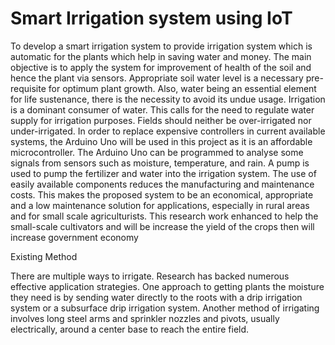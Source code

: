 # Smart Irrigation system using IoT

To develop a smart irrigation system to provide irrigation system which is automatic for the plants which help in saving water and money. The main objective is to apply the system for improvement of health of the soil and hence the plant via sensors. Appropriate soil water level is a necessary pre-requisite for optimum plant growth. Also, water being an essential element for life sustenance, there is the necessity to avoid its undue usage. Irrigation is a dominant consumer of water. This calls for the need to regulate water supply for irrigation purposes. Fields should neither be over-irrigated nor under-irrigated. In order to replace expensive controllers in current available systems, the Arduino Uno will be used in this project as it is an affordable microcontroller. The Arduino Uno can be programmed to analyse some signals from sensors such as moisture, temperature, and rain. A pump is used to pump the fertilizer and water into the irrigation system. The use of easily available components reduces the manufacturing and maintenance costs. This makes the proposed system to be an economical, appropriate and a low maintenance solution for applications, especially in rural areas and for small scale agriculturists. This research work enhanced to help the small-scale cultivators and will be increase the yield of the crops then will increase government economy

Existing Method

There are multiple ways to irrigate. Research has backed numerous effective application strategies. One approach to getting plants the moisture they need is by sending water directly to the roots with a drip irrigation system or a subsurface drip irrigation system. Another method of irrigating involves long steel arms and sprinkler nozzles and pivots, usually electrically, around a center base to reach the entire field. 
